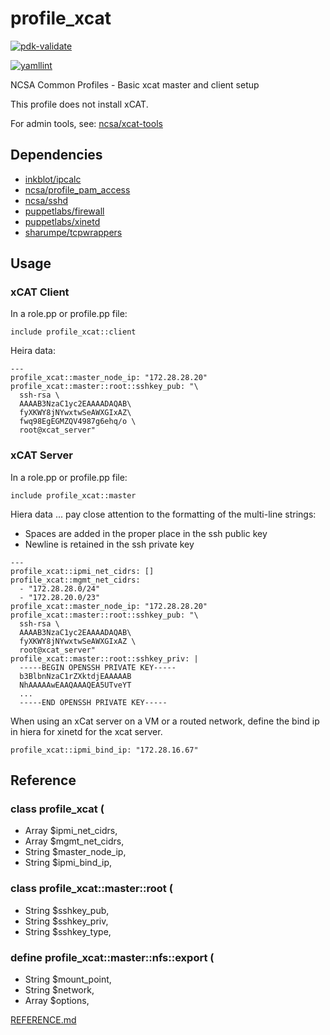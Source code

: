 # profile_xcat

[![pdk-validate](https://github.com/ncsa/puppet-profile_xcat/actions/workflows/pdk-validate.yml/badge.svg)](https://github.com/ncsa/puppet-profile_xcat/actions/workflows/pdk-validate.yml)

[![yamllint](https://github.com/ncsa/puppet-profile_xcat/actions/workflows/yamllint.yml/badge.svg)](https://github.com/ncsa/puppet-profile_xcat/actions/workflows/yamllint.yml)

NCSA Common Profiles - Basic xcat master and client setup

This profile does not install xCAT.

For admin tools, see: [ncsa/xcat-tools](https://github.com/ncsa/xcat-tools)

## Dependencies

- [inkblot/ipcalc](https://forge.puppet.com/inkblot/ipcalc)
- [ncsa/profile_pam_access](https://github.com/ncsa/puppet-profile_pam_access)
- [ncsa/sshd](https://github.com/ncsa/puppet-sshd)
- [puppetlabs/firewall](https://forge.puppet.com/puppetlabs/firewall)
- [puppetlabs/xinetd](https://forge.puppet.com/puppetlabs/xinetd)
- [sharumpe/tcpwrappers](https://forge.puppet.com/sharumpe/tcpwrappers)


## Usage
### xCAT Client
In a role.pp or profile.pp file:
```
include profile_xcat::client
```
Heira data:
```
---
profile_xcat::master_node_ip: "172.28.28.20"
profile_xcat::master::root::sshkey_pub: "\
  ssh-rsa \
  AAAAB3NzaC1yc2EAAAADAQAB\
  fyXKWY8jNYwxtwSeAWXGIxAZ\
  fwq98EgEGMZQV4987g6ehq/o \
  root@xcat_server"
```

### xCAT Server
In a role.pp or profile.pp file:
```
include profile_xcat::master
```
Hiera data ... pay close attention to the formatting of the multi-line strings:
- Spaces are added in the proper place in the ssh public key
- Newline is retained in the ssh private key
```
---
profile_xcat::ipmi_net_cidrs: []
profile_xcat::mgmt_net_cidrs:
  - "172.28.28.0/24"
  - "172.28.20.0/23"
profile_xcat::master_node_ip: "172.28.28.20"
profile_xcat::master::root::sshkey_pub: "\
  ssh-rsa \
  AAAAB3NzaC1yc2EAAAADAQAB\
  fyXKWY8jNYwxtwSeAWXGIxAZ \
  root@xcat_server"
profile_xcat::master::root::sshkey_priv: |
  -----BEGIN OPENSSH PRIVATE KEY-----
  b3BlbnNzaC1rZXktdjEAAAAAB
  NhAAAAAwEAAQAAAQEA5UTveYT
  ...
  -----END OPENSSH PRIVATE KEY-----
```

When using an xCat server on a VM or a routed network, define the bind ip in hiera for xinetd for the xcat server.
```
profile_xcat::ipmi_bind_ip: "172.28.16.67"
```

## Reference

### class profile_xcat (
-  Array $ipmi_net_cidrs,
-  Array $mgmt_net_cidrs,
-  String $master_node_ip,
-  String $ipmi_bind_ip,
### class profile_xcat::master::root (
-  String $sshkey_pub,
-  String $sshkey_priv,
-  String $sshkey_type,
### define profile_xcat::master::nfs::export (
-  String $mount_point,
-  String $network,
-  Array  $options,

[REFERENCE.md](REFERENCE.md)
